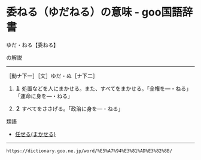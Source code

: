 # 委ねる（ゆだねる）の意味 - goo国語辞書


ゆだ・ねる【委ねる】

の解説


-----------------

［動ナ下一］［文］ゆだ・ぬ［ナ下二］

1.  **１** 処置などを人にまかせる。また、すべてをまかせる。「全権を―・ねる」「運命に身を―・ねる」
    

1.  **２** すべてをささげる。「政治に身を―・ねる」
    

類語

-   [任せる(まかせる)](https://dictionary.goo.ne.jp/word/%E4%BB%BB%E3%81%9B%E3%82%8B/#jn-207228)

---
`https://dictionary.goo.ne.jp/word/%E5%A7%94%E3%81%AD%E3%82%8B/`